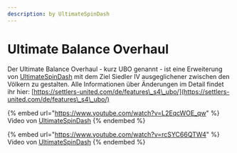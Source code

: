 ```yaml
---
description: by UltimateSpinDash
---
```


# Ultimate Balance Overhaul

Der Ultimate Balance Overhaul - kurz UBO genannt - ist eine Erweiterung von [UltimateSpinDash](https://www.youtube.com/channel/UCXRXmtOKDS3iX2QJDCffwLA) mit dem Ziel Siedler IV ausgeglichener zwischen den Völkern zu gestalten. Alle Informationen über Änderungen im Detail findet ihr hier: [https://settlers-united.com/de/features\_s4\_ubo/](https://settlers-united.com/de/features\_s4\_ubo/)

{% embed url="https://www.youtube.com/watch?v=L2EqcWOE_qw" %}
Video von [UltimateSpinDash](https://www.youtube.com/channel/UCXRXmtOKDS3iX2QJDCffwLA)
{% endembed %}

{% embed url="https://www.youtube.com/watch?v=rcSYC66QTW4" %}
Video von [UltimateSpinDash](https://www.youtube.com/channel/UCXRXmtOKDS3iX2QJDCffwLA)
{% endembed %}

